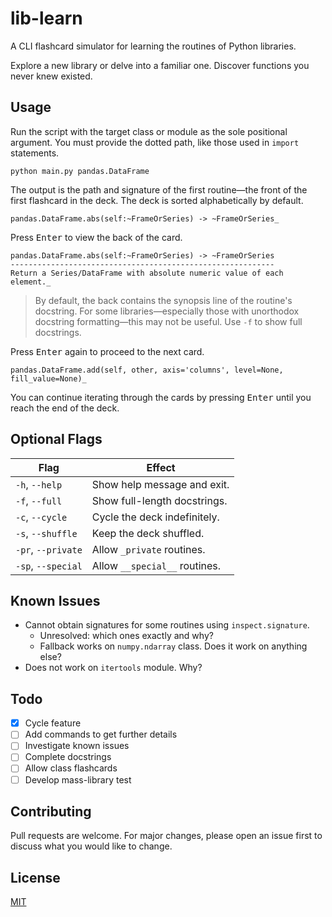 # lib-learn

A CLI flashcard simulator for learning the routines of Python libraries.

Explore a new library or delve into a familiar one. Discover functions you never knew existed.

## Usage
Run the script with the target class or module as the sole positional argument. You must provide the dotted path, like those used in `import` statements.

```shell
python main.py pandas.DataFrame
```

The output is the path and signature of the first routine&mdash;the front of the first flashcard in the deck. The deck is sorted alphabetically by default.

```
pandas.DataFrame.abs(self:~FrameOrSeries) -> ~FrameOrSeries_
```

Press <kbd>Enter</kbd> to view the back of the card.

```
pandas.DataFrame.abs(self:~FrameOrSeries) -> ~FrameOrSeries
-----------------------------------------------------------
Return a Series/DataFrame with absolute numeric value of each element._
```

>By default, the back contains the synopsis line of the routine's docstring. For some libraries&mdash;especially those with unorthodox docstring formatting&mdash;this may not be useful. Use `-f` to show full docstrings.

Press <kbd>Enter</kbd> again to proceed to the next card.

```
pandas.DataFrame.add(self, other, axis='columns', level=None, fill_value=None)_
```

You can continue iterating through the cards by pressing <kbd>Enter</kbd> until you reach the end of the deck.

## Optional Flags

|        Flag         |             Effect             |
| ------------------- | ------------------------------ |
| `-h`, `--help`      | Show help message and exit.    |
| `-f`, `--full`      | Show full-length docstrings.   |
| `-c`, `--cycle`     | Cycle the deck indefinitely.   |
| `-s`, `--shuffle`   | Keep the deck shuffled.        |
| `-pr`, `--private`  | Allow `_private` routines.     |
| `-sp`, `--special`  | Allow `__special__` routines.  |

## Known Issues

- Cannot obtain signatures for some routines using `inspect.signature`.
  - Unresolved: which ones exactly and why?
  - Fallback works on `numpy.ndarray` class. Does it work on anything else?
- Does not work on `itertools` module. Why?

## Todo
- [x] Cycle feature
- [ ] Add commands to get further details
- [ ] Investigate known issues
- [ ] Complete docstrings
- [ ] Allow class flashcards
- [ ] Develop mass-library test

## Contributing
Pull requests are welcome. For major changes, please open an issue first to discuss what you would like to change.

## License
[MIT](https://choosealicense.com/licenses/mit/)
